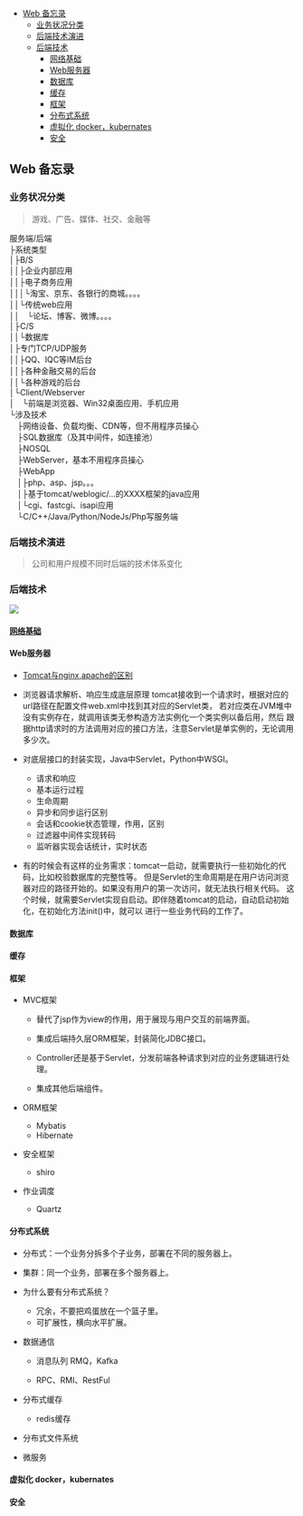 
<!-- vim-markdown-toc GFM -->

- [Web 备忘录](#web-备忘录)
  - [业务状况分类](#业务状况分类)
  - [后端技术演进](#后端技术演进)
  - [后端技术](#后端技术)
    - [网络基础](#网络基础)
    - [Web服务器](#web服务器)
    - [数据库](#数据库)
    - [缓存](#缓存)
    - [框架](#框架)
    - [分布式系统](#分布式系统)
    - [虚拟化 docker，kubernates](#虚拟化-dockerkubernates)
    - [安全](#安全)

<!-- vim-markdown-toc -->


## Web 备忘录


### 业务状况分类
> 游戏、广告、媒体、社交、金融等

服务端/后端  
├系统类型  
│├B/S  
││├企业内部应用  
││├电子商务应用  
│││└淘宝、京东、各银行的商城。。。。  
││└传统web应用  
││　└论坛、博客、微博。。。。  
│├C/S  
││└数据库  
│├专门TCP/UDP服务  
││├QQ、IQC等IM后台  
││├各种金融交易的后台  
││└各种游戏的后台  
│└Client/Webserver  
│　└前端是浏览器、Win32桌面应用、手机应用  
└涉及技术  
　├网络设备、负载均衡、CDN等，但不用程序员操心  
　├SQL数据库（及其中间件，如连接池）  
　├NOSQL  
　├WebServer，基本不用程序员操心  
　├WebApp  
　│├php、asp、jsp。。。  
　│├基于tomcat/weblogic/...的XXXX框架的java应用  
　│└cgi、fastcgi、isapi应用  
　└C/C++/Java/Python/NodeJs/Php写服务端  


### 后端技术演进

> 公司和用户规模不同时后端的技术体系变化


### 后端技术

  <img src=".../20.Resources/java/Java后端技术栈.jpg">


#### [网络基础](../3.网络及数据库/Network.md)


#### Web服务器

- [Tomcat与nginx,apache的区别](https://blog.csdn.net/wowotuo/article/details/80780786)

- 浏览器请求解析、响应生成底层原理
  tomcat接收到一个请求时，根据对应的url路径在配置文件web.xml中找到其对应的Servlet类，
  若对应类在JVM堆中没有实例存在，就调用该类无参构造方法实例化一个类实例以备后用，然后
  跟据http请求时的方法调用对应的接口方法，注意Servlet是单实例的，无论调用多少次。

- 对底层接口的封装实现，Java中Servlet，Python中WSGI。
  - 请求和响应
  - 基本运行过程
  - 生命周期
  - 异步和同步运行区别
  - 会话和cookie状态管理，作用，区别
  - 过滤器中间件实现转码
  - 监听器实现会话统计，实时状态

- 有的时候会有这样的业务需求：tomcat一启动，就需要执行一些初始化的代码，比如校验数据库的完整性等。
  但是Servlet的生命周期是在用户访问浏览器对应的路径开始的。如果没有用户的第一次访问，就无法执行相关代码。
  这个时候，就需要Servlet实现自启动。即伴随着tomcat的启动，自动启动初始化，在初始化方法init()中，就可以
  进行一些业务代码的工作了。


#### 数据库


#### 缓存


#### 框架
- MVC框架
  - 替代了jsp作为view的作用，用于展现与用户交互的前端界面。

  - 集成后端持久层ORM框架，封装简化JDBC接口。

  - Controller还是基于Servlet，分发前端各种请求到对应的业务逻辑进行处理。

  - 集成其他后端组件。

- ORM框架
  - Mybatis
  - Hibernate

- 安全框架
  - shiro

- 作业调度
  - Quartz


#### 分布式系统
- 分布式：一个业务分拆多个子业务，部署在不同的服务器上。

- 集群：同一个业务，部署在多个服务器上。

- 为什么要有分布式系统？
  - 冗余，不要把鸡蛋放在一个篮子里。
  - 可扩展性，横向水平扩展。

- 数据通信
  - 消息队列 RMQ，Kafka

  - RPC、RMI、RestFul

- 分布式缓存
  - redis缓存

- 分布式文件系统

- 微服务


#### 虚拟化 docker，kubernates


#### 安全



